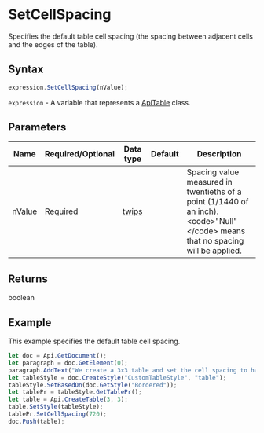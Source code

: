 # SetCellSpacing

Specifies the default table cell spacing (the spacing between adjacent cells and the edges of the table).

## Syntax

```javascript
expression.SetCellSpacing(nValue);
```

`expression` - A variable that represents a [ApiTable](../ApiTable.md) class.

## Parameters

| **Name** | **Required/Optional** | **Data type** | **Default** | **Description** |
| ------------- | ------------- | ------------- | ------------- | ------------- |
| nValue | Required | [twips](../../Enumeration/twips.md) |  | Spacing value measured in twentieths of a point (1/1440 of an inch). &lt;code&gt;"Null"&lt;/code&gt; means that no spacing will be applied. |

## Returns

boolean

## Example

This example specifies the default table cell spacing.

```javascript editor-docx
let doc = Api.GetDocument();
let paragraph = doc.GetElement(0);
paragraph.AddText("We create a 3x3 table and set the cell spacing to half an inch:");
let tableStyle = doc.CreateStyle("CustomTableStyle", "table");
tableStyle.SetBasedOn(doc.GetStyle("Bordered"));
let tablePr = tableStyle.GetTablePr();
let table = Api.CreateTable(3, 3);
table.SetStyle(tableStyle);
tablePr.SetCellSpacing(720);
doc.Push(table);
```
